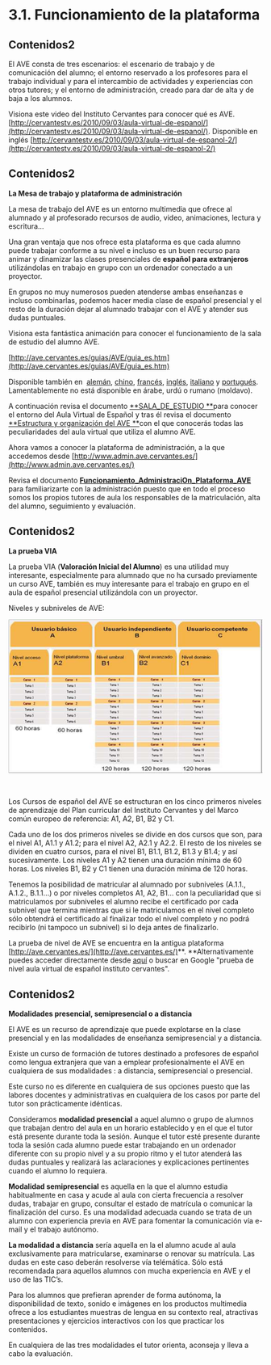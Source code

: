 
# 3.1. Funcionamiento de la plataforma

## Contenidos2

El AVE consta de tres escenarios: el escenario de trabajo y de comunicación del alumno; el entorno reservado a los profesores para el trabajo individual y para el intercambio de actividades y experiencias con otros tutores; y el entorno de administración, creado para dar de alta y de baja a los alumnos.

Visiona este video del Instituto Cervantes para conocer qué es AVE. [http://cervantestv.es/2010/09/03/aula-virtual-de-espanol/](http://cervantestv.es/2010/09/03/aula-virtual-de-espanol/). Disponible en inglés [http://cervantestv.es/2010/09/03/aula-virtual-de-espanol-2/](http://cervantestv.es/2010/09/03/aula-virtual-de-espanol-2/)

## Contenidos2

**La Mesa de trabajo y plataforma de administración**

La mesa de trabajo del AVE es un entorno multimedia que ofrece al alumnado y al profesorado recursos de audio, video, animaciones, lectura y escritura…

Una gran ventaja que nos ofrece esta plataforma es que cada alumno puede trabajar conforme a su nivel e incluso es un buen recurso para animar y dinamizar las clases presenciales de **español para extranjeros** utilizándolas en trabajo en grupo con un ordenador conectado a un proyector.

En grupos no muy numerosos pueden atenderse ambas enseñanzas e incluso combinarlas, podemos hacer media clase de español presencial y el resto de la duración dejar al alumnado trabajar con el AVE y atender sus dudas puntuales.

Visiona esta fantástica animación para conocer el funcionamiento de la sala de estudio del alumno AVE.

[http://ave.cervantes.es/guias/AVE/guia_es.htm](http://ave.cervantes.es/guias/AVE/guia_es.htm)

Disponible también en  [alemán](http://ave.cervantes.es/guias/AVE/guia_de.htm), [chino](http://ave.cervantes.es/guias/AVE/guia_chi.htm), [francés](http://ave.cervantes.es/guias/AVE/guia_fr.htm), [inglés](http://ave.cervantes.es/guias/AVE/guia_en.htm), [italiano](http://ave.cervantes.es/guias/AVE/guia_it.htm) y [portugués](http://ave.cervantes.es/guias/AVE/guia_pt.htm). Lamentablemente no está disponible en árabe, urdú o rumano (moldavo).

A continuación revisa el documento [**SALA_DE_ESTUDIO **](SALA_DE_ESTUDIO.pdf)para conocer el entorno del Aula Virtual de Español y tras él revisa el documento [**Estructura y organización del AVE **](457374727563747572615f795f6f7267616e697a616369c3b36e5f64656c5f415645.pdf)con el que conocerás todas las peculiaridades del aula virtual que utiliza el alumno AVE.

Ahora vamos a conocer la plataforma de administración, a la que accedemos desde [http://www.admin.ave.cervantes.es/](http://www.admin.ave.cervantes.es/)

Revisa el documento [**Funcionamiento_AdministraciOn_Plataforma_AVE**](Funcionamiento_AdministraciOn_Plataforma_AVE.pdf) para familiarizarte con la administración puesto que en todo el proceso somos los propios tutores de aula los responsables de la matriculación, alta del alumno, seguimiento y evaluación.

## Contenidos2

**La prueba VIA**

La prueba VIA (**Valoración Inicial del Alumno**) es una utilidad muy interesante, especialmente para alumnado que no ha cursado previamente un curso AVE, también es muy interesante para el trabajo en grupo en el aula de español presencial utilizándola con un proyector.

Niveles y subniveles de AVE:


![](img/VIA.png)

 

Los Cursos de español del AVE se estructuran en los cinco primeros niveles de aprendizaje del Plan curricular del Instituto Cervantes y del Marco común europeo de referencia: A1, A2, B1, B2 y C1.

Cada uno de los dos primeros niveles se divide en dos cursos que son, para el nivel A1, A1.1 y A1.2; para el nivel A2, A2.1 y A2.2. El resto de los niveles se dividen en cuatro cursos, para el nivel B1, B1.1, B1.2, B1.3 y B1.4; y así sucesivamente. Los niveles A1 y A2 tienen una duración mínima de 60 horas. Los niveles B1, B2 y C1 tienen una duración mínima de 120 horas.

Tenemos la posibilidad de matricular al alumnado por subniveles (A.1.1., A.1.2., B.1.1…) o por niveles completos A1, A2, B1… con la peculiaridad que si matriculamos por subniveles el alumno recibe el certificado por cada subnivel que termina mientras que si le matriculamos en el nivel completo sólo obtendrá el certificado al finalizar todo el nivel completo y no podrá recibirlo (ni tampoco un subnivel) si lo deja antes de finalizarlo.

La prueba de nivel de AVE se encuentra en la antigua plataforma [http://ave.cervantes.es/](http://ave.cervantes.es/)**. **Alternativamente puedes acceder directamente desde [aquí](http://ave.cervantes.es/prueba_nivel/registro/test_de_clasificacion.php?origen=webAVE) o buscar en Google "prueba de nivel aula virtual de español instituto cervantes".

## Contenidos2

**Modalidades presencial, semipresencial o a distancia**

El AVE es un recurso de aprendizaje que puede explotarse en la clase presencial y en las modalidades de enseñanza semipresencial y a distancia.

Existe un curso de formación de tutores destinado a profesores de español como lengua extranjera que van a emplear profesionalmente el AVE en cualquiera de sus modalidades : a distancia, semipresencial o presencial.

Este curso no es diferente en cualquiera de sus opciones puesto que las labores docentes y administrativas en cualquiera de los casos por parte del tutor son prácticamente idénticas.

Consideramos **modalidad presencial** a aquel alumno o grupo de alumnos que trabajan dentro del aula en un horario establecido y en el que el tutor está presente durante toda la sesión. Aunque el tutor esté presente durante toda la sesión cada alumno puede estar trabajando en un ordenador diferente con su propio nivel y a su propio ritmo y el tutor atenderá las dudas puntuales y realizará las aclaraciones y explicaciones pertinentes cuando el alumno lo requiera.

**Modalidad semipresencial** es aquella en la que el alumno estudia habitualmente en casa y acude al aula con cierta frecuencia a resolver dudas, trabajar en grupo, consultar el estado de matrícula o comunicar la finalización del curso. Es una modalidad adecuada cuando se trata de un alumno con experiencia previa en AVE para fomentar la comunicación vía e-mail y el trabajo autónomo.

**La modalidad a distancia** sería aquella en la el alumno acude al aula exclusivamente para matricularse, examinarse o renovar su matrícula. Las dudas en este caso deberán resolverse vía telémática. Sólo está recomendada para aquellos alumnos con mucha experiencia en AVE y el uso de las TIC’s.

Para los alumnos que prefieran aprender de forma autónoma, la disponibilidad de texto, sonido e imágenes en los productos multimedia ofrece a los estudiantes muestras de lengua en su contexto real, atractivas presentaciones y ejercicios interactivos con los que practicar los contenidos.

En cualquiera de las tres modalidades el tutor orienta, aconseja y lleva a cabo la evaluación.

